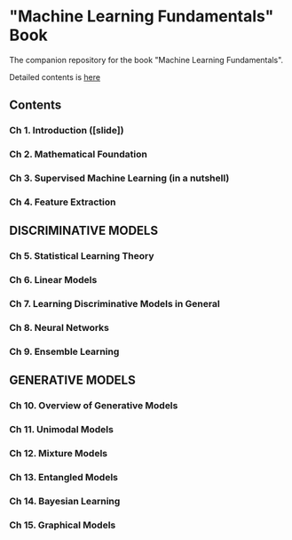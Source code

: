 # "Machine Learning Fundamentals" Book
The companion repository for the book "Machine Learning Fundamentals".

Detailed  contents is [here](http://github.com/iNCML/MachineLearningBook/materials/DetailedContents.pdf)
## Contents

### Ch 1. Introduction   ([slide])
### Ch 2. Mathematical Foundation
### Ch 3. Supervised Machine Learning (in a nutshell)
### Ch 4.  Feature Extraction

## DISCRIMINATIVE MODELS

### Ch 5. Statistical Learning Theory
### Ch 6. Linear Models 
### Ch 7. Learning Discriminative Models in General
### Ch 8. Neural Networks
### Ch 9. Ensemble Learning

## GENERATIVE MODELS

### Ch 10. Overview of Generative Models
### Ch 11. Unimodal Models
### Ch 12. Mixture Models
### Ch 13. Entangled Models
### Ch 14. Bayesian Learning
### Ch 15. Graphical Models